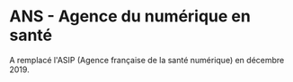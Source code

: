 # ANS - Agence du numérique en santé

A remplacé l'ASIP (Agence française de la santé numérique) en décembre 2019.
<!-- SPDX-License-Identifier: MPL-2.0 -->
